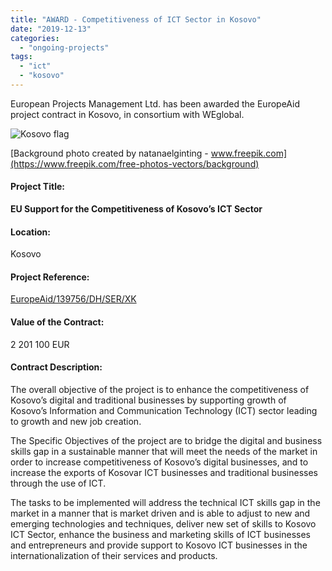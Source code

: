 ```yaml
---
title: "AWARD - Competitiveness of ICT Sector in Kosovo"
date: "2019-12-13"
categories: 
  - "ongoing-projects"
tags: 
  - "ict"
  - "kosovo"
---
```


European Projects Management Ltd. has been awarded the EuropeAid project contract in Kosovo, in consortium with WEglobal.

![Kosovo flag](images/Kosovo-flag-1024x551.jpeg)

[Background photo created by natanaelginting - www.freepik.com](https://www.freepik.com/free-photos-vectors/background)

#### Project Title:

**EU Support for the Competitiveness of Kosovo’s ICT Sector**

#### Location:

Kosovo

#### Project Reference:

[EuropeAid/139756/DH/SER/XK](https://webgate.ec.europa.eu/europeaid/online-services/index.cfm?do=publi.welcome&nbPubliList=15&orderby=upd&orderbyad=Desc&searchtype=RS&aofr=139756)

#### Value of the Contract:

2 201 100 EUR

#### Contract Description:

The overall objective of the project is to enhance the competitiveness of Kosovo’s digital and traditional businesses by supporting growth of Kosovo’s Information and Communication Technology (ICT) sector leading to growth and new job creation.

The Specific Objectives of the project are to bridge the digital and business skills gap in a sustainable manner that will meet the needs of the market in order to increase competitiveness of Kosovo’s digital businesses, and to increase the exports of Kosovar ICT businesses and traditional businesses through the use of ICT.

The tasks to be implemented will address the technical ICT skills gap in the market in a manner that is market driven and is able to adjust to new and emerging technologies and techniques, deliver new set of skills to Kosovo ICT Sector, enhance the business and marketing skills of ICT businesses and entrepreneurs and provide support to Kosovo ICT businesses in the internationalization of their services and products.
